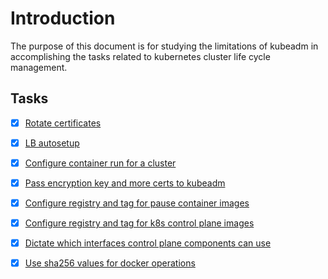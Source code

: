 # Introduction

The purpose of this document is for studying the limitations of kubeadm in accomplishing the tasks related to kubernetes cluster life cycle management.

## Tasks

- [x] [Rotate certificates](AIR-138_kubeadm-rotating-ca.md)
- [x] [LB autosetup](AIR-139_140_loadbalancers.md)
- [x] [Configure container run for a cluster](AIR-141_runtimeclass.md)
- [x] [Pass encryption key and more certs to kubeadm](AIR-142_enrypt-data-at-rest_and_provide-more-certs.md)

- [x] [Configure registry and tag for pause container images](AIR-148_pause-containers-selection.md)
- [x] [Configure registry and tag for k8s control plane images](AIR-149_k8s-image-and-tags-selection.md)
- [x] [Dictate which interfaces control plane components can use](AIR-146_non-default-ip-for-master.md)
- [x] [Use sha256 values for docker operations](AIR-147_docker-operation-with-sha256.md)
